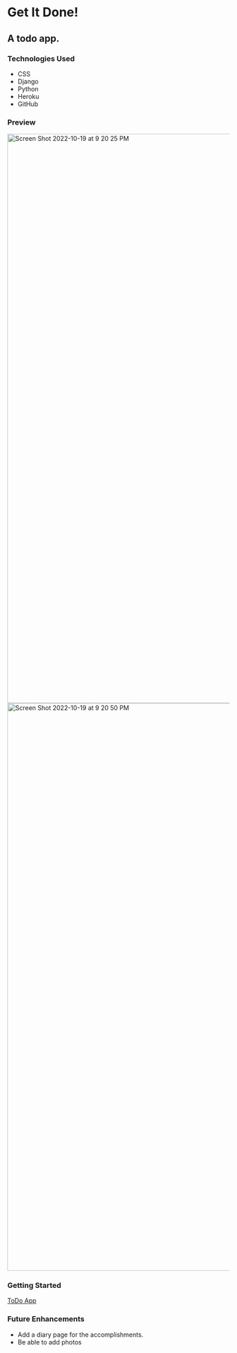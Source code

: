 # Get It Done!

## A todo app.

### Technologies Used

- CSS
- Django
- Python
- Heroku
- GitHub

### Preview
<img width="1288" alt="Screen Shot 2022-10-19 at 9 20 25 PM" src="https://user-images.githubusercontent.com/110471140/196834569-ebc9a037-c0ac-4a80-848c-cdd12899290e.png">
<img width="1284" alt="Screen Shot 2022-10-19 at 9 20 50 PM" src="https://user-images.githubusercontent.com/110471140/196834578-16fd18d7-c41a-4ea4-9cdb-ad80995980c5.png">


### Getting Started
[ToDo App](https://todo-app-91.herokuapp.com/)


### Future Enhancements

- Add a diary page for the accomplishments.
- Be able to add photos

